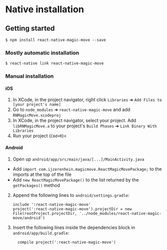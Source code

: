 # Native installation

## Getting started

`$ npm install react-native-magic-move --save`

### Mostly automatic installation

`$ react-native link react-native-magic-move`

### Manual installation

#### iOS

1. In XCode, in the project navigator, right click `Libraries` ➜ `Add Files to [your project's name]`
2. Go to `node_modules` ➜ `react-native-magic-move` and add `RNMagicMove.xcodeproj`
3. In XCode, in the project navigator, select your project. Add `libRNMagicMove.a` to your project's `Build Phases` ➜ `Link Binary With Libraries`
4. Run your project (`Cmd+R`)<

#### Android

1. Open up `android/app/src/main/java/[...]/MainActivity.java`

- Add `import com.ijzerenhein.magicmove.ReactMagicMovePackage;` to the imports at the top of the file
- Add `new ReactMagicMovePackage()` to the list returned by the `getPackages()` method

2. Append the following lines to `android/settings.gradle`:
   ```
   include ':react-native-magic-move'
   project(':react-native-magic-move').projectDir = new File(rootProject.projectDir, '../node_modules/react-native-magic-move/android')
   ```
3. Insert the following lines inside the dependencies block in `android/app/build.gradle`:
   ```
     compile project(':react-native-magic-move')
   ```
